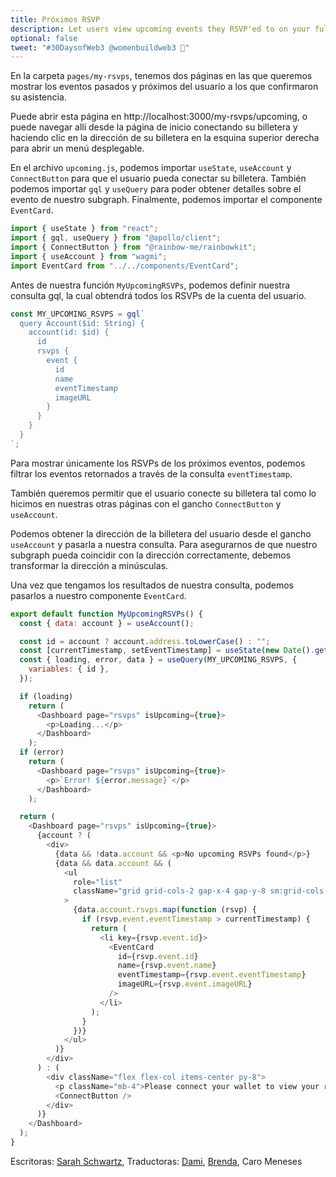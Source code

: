```yaml
---
title: Próximos RSVP
description: Let users view upcoming events they RSVP'ed to on your full-stack decentralized event platform.
optional: false
tweet: "#30DaysofWeb3 @womenbuildweb3 🎫"
---
```


En la carpeta `pages/my-rsvps`, tenemos dos páginas en las que queremos mostrar los eventos pasados y próximos del usuario a los que confirmaron su asistencia.

Puede abrir esta página en http://localhost:3000/my-rsvps/upcoming, o puede navegar allí desde la página de inicio conectando su billetera y haciendo clic en la dirección de su billetera en la esquina superior derecha para abrir un menú desplegable.

En el archivo `upcoming.js`, podemos importar `useState`, `useAccount` y `ConnectButton` para que el usuario pueda conectar su billetera. También podemos importar `gql` y `useQuery` para poder obtener detalles sobre el evento de nuestro subgraph. Finalmente, podemos importar el componente `EventCard`.


```javascript
import { useState } from "react";
import { gql, useQuery } from "@apollo/client";
import { ConnectButton } from "@rainbow-me/rainbowkit";
import { useAccount } from "wagmi";
import EventCard from "../../components/EventCard";
```

Antes de nuestra función `MyUpcomingRSVPs`, podemos definir nuestra consulta gql, la cual obtendrá todos los RSVPs de la cuenta del usuario.

```javascript
const MY_UPCOMING_RSVPS = gql`
  query Account($id: String) {
    account(id: $id) {
      id
      rsvps {
        event {
          id
          name
          eventTimestamp
          imageURL
        }
      }
    }
  }
`;

```
Para mostrar únicamente los RSVPs de los próximos eventos, podemos filtrar los eventos retornados a través de la consulta  `eventTimestamp`.

También queremos permitir que el usuario conecte su billetera tal como lo hicimos en nuestras otras páginas con el gancho `ConnectButton` y `useAccount`.

Podemos obtener la dirección de la billetera del usuario desde el gancho `useAccount` y pasarla a nuestra consulta. Para asegurarnos de que nuestro subgraph pueda coincidir con la dirección correctamente, debemos transformar la dirección a minúsculas.

Una vez que tengamos los resultados de nuestra consulta, podemos pasarlos a nuestro componente `EventCard`.

```javascript
export default function MyUpcomingRSVPs() {
  const { data: account } = useAccount();

  const id = account ? account.address.toLowerCase() : "";
  const [currentTimestamp, setEventTimestamp] = useState(new Date().getTime());
  const { loading, error, data } = useQuery(MY_UPCOMING_RSVPS, {
    variables: { id },
  });

  if (loading)
    return (
      <Dashboard page="rsvps" isUpcoming={true}>
        <p>Loading...</p>
      </Dashboard>
    );
  if (error)
    return (
      <Dashboard page="rsvps" isUpcoming={true}>
        <p>`Error! ${error.message}`</p>
      </Dashboard>
    );

  return (
    <Dashboard page="rsvps" isUpcoming={true}>
      {account ? (
        <div>
          {data && !data.account && <p>No upcoming RSVPs found</p>}
          {data && data.account && (
            <ul
              role="list"
              className="grid grid-cols-2 gap-x-4 gap-y-8 sm:grid-cols-3 sm:gap-x-6 lg:grid-cols-4 xl:gap-x-8"
            >
              {data.account.rsvps.map(function (rsvp) {
                if (rsvp.event.eventTimestamp > currentTimestamp) {
                  return (
                    <li key={rsvp.event.id}>
                      <EventCard
                        id={rsvp.event.id}
                        name={rsvp.event.name}
                        eventTimestamp={rsvp.event.eventTimestamp}
                        imageURL={rsvp.event.imageURL}
                      />
                    </li>
                  );
                }
              })}
            </ul>
          )}
        </div>
      ) : (
        <div className="flex flex-col items-center py-8">
          <p className="mb-4">Please connect your wallet to view your rsvps</p>
          <ConnectButton />
        </div>
      )}
    </Dashboard>
  );
}
```

Escritoras: [Sarah Schwartz](https://twitter.com/schwartzswartz),
Traductoras: [Dami](https://twitter.com/dakitidami), [Brenda](https://twitter.com/engineerbrenda), Caro Meneses
